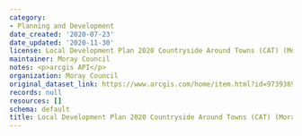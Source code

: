 ```yaml
---
category:
- Planning and Development
date_created: '2020-07-23'
date_updated: '2020-11-30'
license: Local Development Plan 2020 Countryside Around Towns (CAT) (Moray)
maintainer: Moray Council
notes: <p>arcgis API</p>
organization: Moray Council
original_dataset_link: https://www.arcgis.com/home/item.html?id=9739369e0233450bb36720efecd09295
records: null
resources: []
schema: default
title: Local Development Plan 2020 Countryside Around Towns (CAT) (Moray)
---
```

